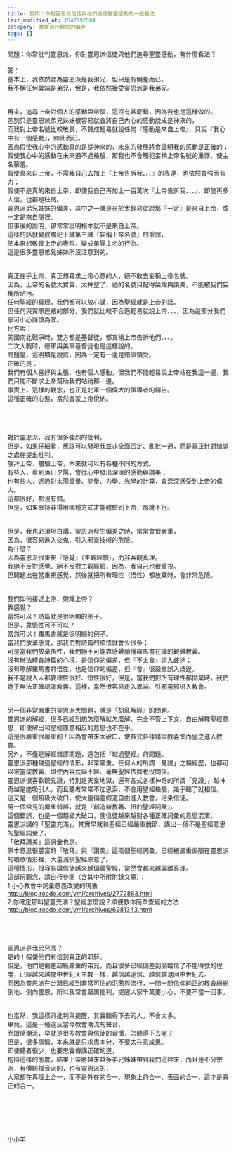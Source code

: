 ```yaml
---
title: 發問：你對靈恩派信徒與他們追尋聖靈感動的一些看法
last_modified_at: 1547992504
category: 教會流行觀念的偏差
tags: []
---
```


問題：你常批判靈恩派，你對靈恩派信徒與他們追尋聖靈感動，有什麼看法？<!--more--><br><br>答：<br>基本上，我依然認為靈恩派是我弟兄，但只是有偏差而已。<br>我不稱任何異端是弟兄，但是，我依然接受靈恩派是我弟兄。<br><br><br>再來，追尋上帝對個人的感動與帶領，這沒有甚麼錯，因為我也是這樣做的。<br>差別只是靈恩派弟兄姊妹很容易就會將自己內心的感動說成是神來的，<br>而我對上帝名號比較敬畏，不贊成輕易就說任何『感動是來自上帝』，只說『我心中有一個感動』，如此而已。<br>因為假使我心中的感動真的是從神來的，未來的發展將會證明我的感動是正確的；<br>假使我心中的感動在未來通不過檢驗，那我也不會觸犯妄稱上帝名號的重罪，使主名蒙羞。<br>假使真來自上帝，不需我自己去加上『上帝告訴我、、、』的表達，也依然會強而有力；<br>假使不是真的來自上帝，即使我自己再加上一百萬次『上帝告訴我、、、』，即使再多人信，也都是枉然。<br>靈恩派弟兄姊妹的偏差，其中之一就是在於太輕易就說那『一定』是來自上帝，或一定是來自哪裡。<br>但事後的證明，卻常常證明根本就不是來自上帝。<br>這樣的話就變成觸犯十誡第三誡『妄稱上帝名號』的重罪，<br>使本來想敬畏上帝的表現，變成羞辱主名的行為。<br>這是很多靈恩弟兄姊妹所沒注意到的。<br><br> <br>真正在乎上帝，真正想尋求上帝心意的人，絕不敢去妄稱上帝名號。<br>因為，上帝的名號太寶貴、太神聖了，祂的名號只配得榮耀與讚美，不能被我們妄稱所玷污。<br>任何聖經的真理，我們都可以放心講，因為聖經就是上帝的話。<br>但任何與實際連結的部分，我們就比較不合適輕易就說上帝、、、，因為這部分我們寧可小心謹慎為宜。<br>比方說：<br>美國南北戰爭時，雙方都是基督徒，都宣稱上帝告訴他們、、、。<br>二次大戰時，德軍與美軍基督徒也是這樣說的。<br>問題是，這明顯是說謊，因為一定有一邊是錯誤領受。<br>正確的是：<br>我們有個人喜好與主張，也有個人感動，但我們不能輕易說上帝站在我這一邊，我們只能不斷求上帝幫助我們站祂那一邊。<br>事實上，這樣的觀念，也正是北軍一個偉大的領導者的禱告。<br>這種正確的心態，當然會蒙上帝悅納。<br><br><br><br> <br>對於靈恩派，我有很多強烈的批判。<br>但是，如果仔細看，應該可以發現我並非全面否定、亂批一通，而是真正針對錯誤之處在提出批判。<br>敬拜上帝、體驗上帝，本來就可以有各種不同的方式。<br>有些人，看到落日夕陽，會從心中發出深深的感動與讚美；<br>也有些人，透過對太陽質量、能量、力學、光學的計算，會深深感受到上帝的偉大。<br>這都很好，都沒有錯。<br>但是，如果堅持非得用哪種方式才能體驗到上帝，那就不行。<br><br> <br>但是，我也必須坦白講，靈恩派發生偏差之時，常常會很嚴重，<br>因為，很容易進入交鬼、引入邪靈技術的危險。<br>為什麼？<br>因為靈恩派很重視『感覺』（主觀經驗），而非客觀真理。<br>我絕不反對感覺、絕不反對主觀經驗，因為，我自己也很重視。<br>但問題出在當重視感覺，然後就把所有理性（悟性）都放棄時，會非常危險。<br><br> <br>我們如何接近上帝、榮耀上帝？<br>靠感覺？<br>當然可以！詩篇就是很明顯的例子。<br>但是，靠悟性可不可以？<br>當然可以！羅馬書就是很明顯的例子。<br>當我們放棄感覺，那我們對詩篇的領悟就會少很多；<br>可是當我們放棄悟性，我們絕不可能靠感覺讀懂羅馬書在講的艱難教義。<br>沒有辦法體會詩篇的心境，是信仰的偏差，但『不太會』誤入歧途；<br>沒有瞭解羅馬書的悟性，也是信仰的偏差，但『會』很嚴重誤入歧途。<br>我不是說人人都要理性很好、悟性很好，但是，當我們把所有理性都拋棄時，我們幾乎無法正確認識教義，這樣，當然很容易走入異端、引邪靈邪術入教會。<br><br><br>另一個非常嚴重的靈恩派大問題，就是『胡亂解經』的問題。<br>靈恩派的解經，很多已經到想怎麼解就怎麼解、完全不管上下文、自由解釋聖經意思，即使解出和聖經原意相反的意思也不在乎。<br>這是很嚴重很嚴重的！因為會帶來大破口，使各式各樣錯誤教義堂而皇之進入教會。<br>另外，不僅是解經錯謬問題，還包括『越過聖經』的問題。<br>靈恩派那種越過聖經的情形，非常嚴重，任何人的所謂「見證」之類經歷，也都可以被當成教義，即使內容荒誕不經、毫無聖經依據也沒關係。<br>靈恩派很喜歡聽見證，特別是天堂地獄，還有各式各樣神奇的所謂「見證」，越神奇越是能吸引人，而且聽者常常不加思索，不會用聖經檢驗，幾乎聽了就相信。<br>這又是一個超級大破口，使大量偏差假道自由進入教會，污染信徒。<br>另一個常見的嚴重錯誤，就是『創造新教義、扭曲聖經詞彙』。<br>這個錯誤，也是一個超級大破口，使信徒越來越對各種正確詞彙的意思混淆。<br>靈恩派講的「聖靈充滿」，其實早就和聖經已經嚴重脫節，講出一個不是聖經意思的聖經詞彙了。<br>「敬拜讚美」這詞彙也是。<br>原本意思很豐富的『敬拜』與『讚美』這兩個聖經詞彙，已經被嚴重侷限在靈恩派的唱歌情形裡，大量減損聖經原意了。<br>這種情形，很容易讓信徒越來越偏離聖經，當然會越來越偏離真理。<br>這部份觀念，請自行參閱（含其中所附附錄文章）：<br>1.小心教會中詞彙意義改變的現象<br>http://blog.roodo.com/yml/archives/2772883.html<br>2.你確定那叫聖靈充滿？聖經怎麼說？順便教你簡單查經的方法 <br>http://blog.roodo.com/yml/archives/6981343.html<br><br><br><br><br>靈恩派是我弟兄嗎？<br>是的！假使他們有信到真正的耶穌。<br>但是，他們是偏差超級嚴重的弟兄，而且很多已經偏差到瀕臨信了不能得救的程度，已經越來越像中世紀天主教一樣，越信越迷信、越信越退回中世紀去。<br>而因為靈恩派在台灣已經到非常可怕的氾濫與流行，一間一間信仰純正的教會紛紛倒地、倒向靈恩，所以我常會嚴厲批判，提醒大家千萬要小心，不要不當一回事。<br><br><br>也當然，我這樣的批判與提醒，其實聽得下去的人，不會太多。<br>畢竟，這是一種違反當今教會潮流的聲音，<br>而跟隨潮流，早就是很多教會與信徒的習慣，怎聽得下去呢？<br>但是，很多事情，本來就是只求盡本分，不要太在意成果。<br>即使聽者很少，也要忠實傳講正確的道，<br>抱持這樣的態度，結果上帝將越來越多弟兄姊妹帶到我們這裡來，而且是不分宗派，有傳統福音派的，也有靈恩派的，<br>大家都在真理上合一，而不是外在的合一、現象上的合一、表面的合一，這才是真正的合一。<br><br><br><br><br><br><br>小小羊<br>
